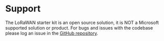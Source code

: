 # Support

The LoRaWAN starter kit is an open source solution, it is NOT a Microsoft
supported solution or product. For bugs and issues with the codebase please log
an issue in the [GitHub repository](https://github.com/Azure/iotedge-lorawan-starterkit/issues).
